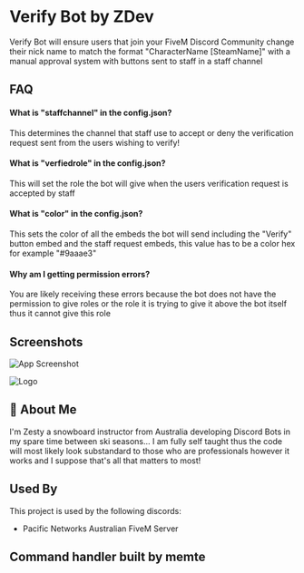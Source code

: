 
# Verify Bot by ZDev

Verify Bot will ensure users that join your FiveM Discord Community change their nick name to match the format "CharacterName [SteamName]" with a manual approval system with buttons sent to staff in a staff channel




## FAQ

#### What is "staffchannel" in the config.json?

This determines the channel that staff use to accept or deny the verification request sent from the users wishing to verify!

#### What is "verfiedrole" in the config.json?

This will set the role the bot will give when the users verification request is accepted by staff

#### What is "color" in the config.json?

This sets the color of all the embeds the bot will send including the "Verify" button embed and the staff request embeds, this value has to be a color hex for example "#9aaae3"

#### Why am I getting permission errors?

You are likely receiving these errors because the bot does not have the permission to give roles or the role it is trying to give it above the bot itself thus it cannot give this role






## Screenshots

![App Screenshot](https://cdn.discordapp.com/attachments/712226602674552852/1074243229505048636/Untitled-2.png)




![Logo](https://cdn.discordapp.com/attachments/712226602674552852/1074243372786667620/QuestRoundNEW_Border.png)


## 🚀 About Me
I'm Zesty a snowboard instructor from Australia developing Discord Bots in my spare time between ski seasons... I am fully self taught thus the code will most likely look substandard to those who are professionals however it works and I suppose that's all that matters to most!


## Used By

This project is used by the following discords:

- Pacific Networks Australian FiveM Server


## Command handler built by memte
